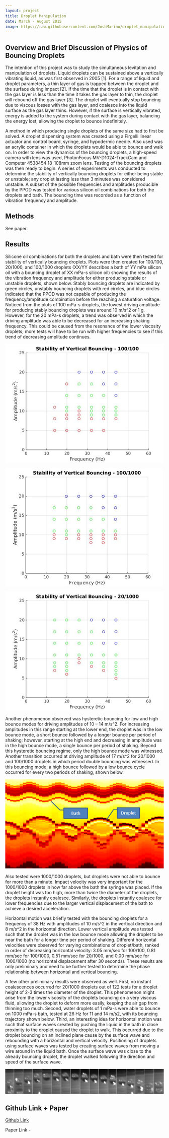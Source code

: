```yaml
---
layout: project
title: Droplet Manipulation
date: March - August 2015
image: https://raw.githubusercontent.com/JoshMarino/droplet_manipulation/master/period_2_bouncing.png
---
```


## Overview and Brief Discussion of Physics of Bouncing Droplets

The intention of this project was to study the simultaneous levitation and manipulation of droplets. Liquid droplets can be sustained above a vertically vibrating liquid, as was first observed in 2005 [1]. For a range of liquid and droplet parameters, a thin layer of gas is trapped between the droplet and the surface during impact [2]. If the time that the droplet is in contact with the gas layer is less than the time it takes the gas layer to thin, the droplet will rebound off the gas layer [3]. The droplet will eventually stop bouncing due to viscous losses with the gas layer, and coalesce into the liquid surface as the gas layer thins. However, if the surface is vertically vibrated, energy is added to the system during contact with the gas layer, balancing the energy lost, allowing the droplet to bounce indefinitely. 

A method in which producing single droplets of the same size had to first be solved. A droplet dispensing system was created using a Firgelli linear actuator and control board, syringe, and hypodermic needle. Also used was an acrylic container in which the droplets would be able to bounce and walk on. In order to view the dynamics of the bouncing droplets, a high-speed camera with lens was used, PhotonFocus MV-D1024-TrackCam and Computar 4538454 18-108mm zoom lens. Testing of the bouncing droplets was then ready to begin. A series of experiments was conducted to determine the stability of vertically bouncing droplets for either being stable or unstable; any droplet lasting less than 3 minutes was considered unstable. A subset of the possible frequencies and amplitudes producible by the PPOD was tested for various silicon oil combinations for both the droplets and bath. The bouncing time was recorded as a function of vibration frequency and amplitude.


## Methods

See paper.


## Results

Silicone oil combinations for both the droplets and bath were then tested for stability of vertically bouncing droplets. Plots were then created for 100/100, 20/1000, and 100/1000 droplets (XX/YY describes a bath of YY mPa silicon oil with a bouncing droplet of XX mPa-s silicon oil) showing the results of the vibration frequency and amplitude for either producing stable or unstable droplets, shown below. Stably bouncing droplets are indicated by green circles, unstably bouncing droplets with red circles, and blue circles indicated that the PPOD was not capable of producing the frequency/amplitude combination before the reaching a saturation voltage. Noticed from the plots of 100 mPa-s droplets, the lowest driving amplitude for producing stably bouncing droplets was around 10 m/s^2 or 1 g. However, for the 20 mPa-s droplets, a trend was observed in which the driving amplitude was able to be decreased for an increasing shaking frequency. This could be caused from the resonance of the lower viscosity  droplets; more tests will have to be run with higher frequencies to see if this trend of decreasing amplitude continues.

![stability_100_100](https://raw.githubusercontent.com/JoshMarino/droplet_manipulation/master/Vertical%20Bouncing%20Stability%20Plots/Stability_100_100.jpg)

![stability_100_1000](https://raw.githubusercontent.com/JoshMarino/droplet_manipulation/master/Vertical%20Bouncing%20Stability%20Plots/Stability_100_1000.jpg)

![stability_20_1000](https://raw.githubusercontent.com/JoshMarino/droplet_manipulation/master/Vertical%20Bouncing%20Stability%20Plots/Stability_20_1000.jpg)

Another phenomenon observed was hysteretic bouncing for low and high bounce modes for driving amplitudes of 10 – 14 m/s^2. For increasing amplitudes in this range starting at the lower end, the droplet was in the low bounce mode, a short bounce followed by a longer bounce per period of shaking; however, starting at the high end and decreasing in amplitude was in the high bounce mode, a single bounce per period of shaking. Beyond this hysteretic bouncing regime, only the high bounce mode was witnessed. Another transition occurred at driving amplitude of 17 m/s^2 for 20/1000 and 100/1000 droplets in which period double bouncing was witnessed. In this bouncing mode, a high bounce followed by a low bounce cycle occurred for every two periods of shaking, shown below.

![period_double_bouncing](https://raw.githubusercontent.com/JoshMarino/droplet_manipulation/master/period_double_bouncing_spacetime_plot.png)

Also tested were 1000/1000 droplets, but droplets were not able to bounce for more than a minute. Impact velocity was very important for the 1000/1000 droplets in how far above the bath the syringe was placed. If the droplet height was too high, more than twice the diameter of the droplets, the droplets instantly coalesce. Similarly, the droplets instantly coalesce for lower frequencies due to the larger vertical displacement of the bath to achieve a desired acceleration.

Horizontal motion was briefly tested with the bouncing droplets for a frequency of 38 Hz with amplitudes of 10 m/s^2 in the vertical direction and 8 m/s^2 in the horizontal direction. Lower vertical amplitude was tested such that the droplet was in the low bounce mode allowing the droplet to be near the bath for a longer time per period of shaking. Different horizontal velocities were observed for varying combinations of droplet/bath, ranked in order of decreasing horizontal velocity: 3.05 mm/sec for 100/100, 0.81 mm/sec for 100/1000, 0.51 mm/sec for 20/1000, and 0.00 mm/sec for 1000/1000 (no horizontal displacement after 30 seconds). These results are only preliminary and need to be further tested to determine the phase relationship between horizontal and vertical bouncing.

A few other preliminary results were observed as well. First, no instant coalescences occurred for 20/1000 droplets out of 122 tests for a droplet height of 2-3 times the diameter of the droplet. This phenomenon might arise from the lower viscosity of the droplets bouncing on a very viscous fluid, allowing the droplet to deform more easily, keeping the air gap from thinning too much. Second, water droplets of 1 mPa-s were able to bounce on 1000 mPa-s bath, tested at 26 Hz for 11 and 14 m/s2, with its bouncing trajectory shown below. Third, an interesting idea for horizontal motion was such that surface waves created by pushing the liquid in the bath in close proximity to the droplet caused the droplet to walk. This occurred due to the droplet bouncing on an inclined plane cause by the surface wave and rebounding with a horizontal and vertical velocity. Positioning of droplets using surface waves was tested by creating surface waves from moving a wire around in the liquid bath. Once the surface wave was close to the already bouncing droplet, the droplet walked following the direction and speed of the surface wave.

<img src="https://raw.githubusercontent.com/JoshMarino/droplet_manipulation/master/water_bouncing.png" width="1024">


## Github Link + Paper
[Github Link](https://github.com/JoshMarino/droplet_manipulation)

Paper Link - 
